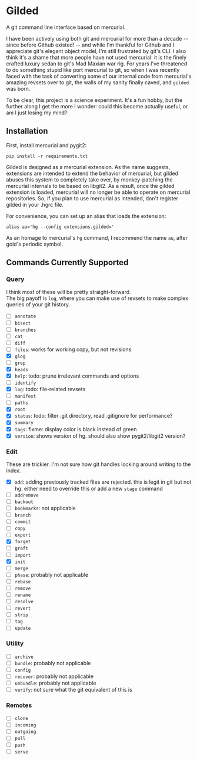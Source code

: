 # Gilded

A git command line interface based on mercurial.

I have been actively using both git and mercurial for more than a decade -- since before Github existed! -- and while I'm thankful for Github and I appreciate git's elegant object model, I'm still frustrated by git's CLI.  I also think it's a shame that more people have not used mercurial: it is the finely crafted luxury sedan to git's Mad Maxian war rig. For years I've threatened to do something stupid like port mercurial to git, so when I was recently faced with the task of converting some of our internal code from mercurial's amazing revsets over to git, the walls of my sanity finally caved, and `gilded` was born.

To be clear, this project is a science experiment. It's a fun hobby, but the further along I get the more I wonder: could this become actually useful, or am I just losing my mind?

## Installation

First, install mercurial and pygit2:

```
pip install -r requirements.txt
```

Gilded is designed as a mercurial extension. As the name suggests, extensions are intended to extend the behavior of mercurial, but gilded abuses this system to completely take over, by monkey-patching the mercurial internals to be based on libgit2. As a result, once the gilded extension is loaded, mercurial will no longer be able to operate on mercurial repositories. So, if you plan to use mercurial as intended, don't register gilded in your .hgrc file.

For convenience, you can set up an alias that loads the extension:

```
alias au='hg --config extensions.gilded='
``` 

As an homage to mercurial's `hg` command, I recommend the name `au`, after gold's periodic symbol.

## Commands Currently Supported

### Query

I think most of these will be pretty straight-forward.  
The big payoff is `log`, where you can make use of revsets to make complex queries of your git history.
 
- [ ] `annotate`
- [ ] `bisect`
- [ ] `branches`
- [ ] `cat`
- [ ] `diff`
- [ ] `files`: works for working copy, but not revisions
- [x] `glog`
- [ ] `grep`
- [x] `heads`
- [x] `help`: todo: prune irrelevant commands and options
- [ ] `identify`
- [x] `log`: todo: file-related revsets
- [ ] `manifest`
- [ ] `paths`
- [x] `root`
- [x] `status`: todo: filter .git directory, read .gitignore for performance?
- [x] `summary`
- [x] `tags`: fixme: display color is black instead of green
- [x] `version`: shows version of hg.  should also show pygit2/libgit2 version?

### Edit
These are trickier.  I'm not sure how git handles locking around writing to the index. 

- [x] `add`: adding previously tracked files are rejected.  this is legit in git but not hg.  either need to override this or add a new `stage` command
- [ ] `addremove`
- [ ] `backout`
- [ ] `bookmarks`: not applicable
- [ ] `branch`
- [ ] `commit`
- [ ] `copy`
- [ ] `export`
- [x] `forget`
- [ ] `graft`
- [ ] `import`
- [x] `init`
- [ ] `merge`
- [ ] `phase`: probably not applicable
- [ ] `rebase`
- [ ] `remove`
- [ ] `rename`
- [ ] `resolve`
- [ ] `revert`
- [ ] `strip`
- [ ] `tag`
- [ ] `update`

### Utility

- [ ] `archive`
- [ ] `bundle`: probably not applicable
- [ ] `config`
- [ ] `recover`: probably not applicable
- [ ] `unbundle`: probably not applicable
- [ ] `verify`: not sure what the git equivalent of this is

### Remotes

- [ ] `clone`
- [ ] `incoming`
- [ ] `outgoing`
- [ ] `pull`
- [ ] `push`
- [ ] `serve`
